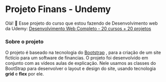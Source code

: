 # Projeto Finans - Undemy
Olá! 👋
Esse projeto do curso que estou fazendo de Desenvolvimento web da Udemy: [Desenvolvimento Web Completo - 20 cursos + 20 projetos](https://www.udemy.com/course/web-completo/)

### Sobre o projeto
O projeto é baseado na tecnologia do [Bootstrap](https://getbootstrap.com/) , para a criação de um site fictício para um software de financias. O projeto foi desenvolvido em conjunto com as vídeos aulas de explicação. Nele usamos as classes do BootStrap para desenvolver o layout e design do site, usando tecnologia **grid** e **flex** por ele.
